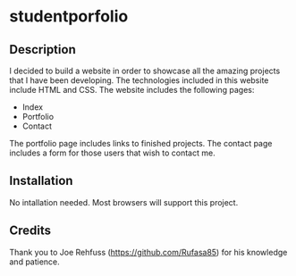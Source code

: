 
# studentporfolio

## Description 

I decided to build a website in order to showcase all the amazing projects that I have been developing. The technologies included in this website include HTML and CSS. The website includes the following pages:

* Index
* Portfolio
* Contact

The portfolio page includes links to finished projects. The contact page includes a form for those users that wish to contact me. 


## Installation

No intallation needed. Most browsers will support this project. 


## Credits

Thank you to Joe Rehfuss (https://github.com/Rufasa85) for his knowledge and patience. 



